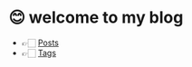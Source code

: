 # 😊 welcome to my blog


-  👉🏻 [Posts](https://blog.51ai.vip/aLong/posts/)    
-  👉🏻 [Tags](https://blog.51ai.vip/aLong/tags/)